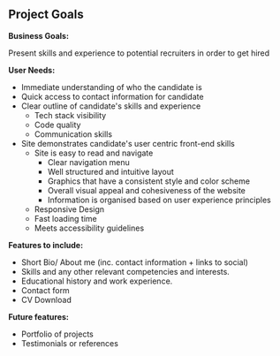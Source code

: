 ## Project Goals

**Business Goals:**

Present skills and experience to potential recruiters in order to get hired

**User Needs:**

- Immediate understanding of who the candidate is  
- Quick access to contact information for candidate  
- Clear outline of candidate's skills and experience 
  - Tech stack visibility
  - Code quality
  - Communication skills  
- Site demonstrates candidate's user centric front-end skills  
  - Site is easy to read and navigate
    - Clear navigation menu
    - Well structured and intuitive layout
    - Graphics that have a consistent style and color scheme
    - Overall visual appeal and cohesiveness of the website
    - Information is organised based on user experience principles
  - Responsive Design
  - Fast loading time
  - Meets accessibility guidelines

**Features to include:**

- Short Bio/ About me (inc. contact information + links to social)
- Skills and any other relevant competencies and interests.
- Educational history and work experience.
- Contact form
- CV Download

**Future features:**

- Portfolio of projects
- Testimonials or references